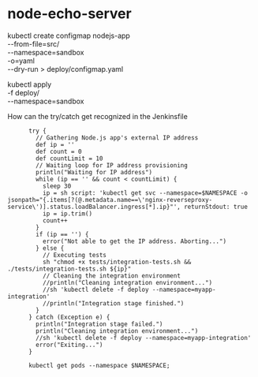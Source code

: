 # node-echo-server

kubectl create configmap nodejs-app \
    --from-file=src/ \
    --namespace=sandbox \
    -o=yaml \
    --dry-run > deploy/configmap.yaml

kubectl apply \
  -f deploy/ \
  --namespace=sandbox

How can the try/catch get recognized in the Jenkinsfile


          try {
            // Gathering Node.js app's external IP address
            def ip = ''
            def count = 0
            def countLimit = 10
            // Waiting loop for IP address provisioning
            println("Waiting for IP address")        
            while (ip == '' && count < countLimit) {
              sleep 30
              ip = sh script: 'kubectl get svc --namespace=$NAMESPACE -o jsonpath="{.items[?(@.metadata.name==\'nginx-reverseproxy-service\')].status.loadBalancer.ingress[*].ip}"', returnStdout: true
              ip = ip.trim()
              count++                                                                              
            }
            if (ip == '') {
              error("Not able to get the IP address. Aborting...")
            } else {
              // Executing tests 
              sh "chmod +x tests/integration-tests.sh && ./tests/integration-tests.sh ${ip}"
              // Cleaning the integration environment
              //println("Cleaning integration environment...")
              //sh 'kubectl delete -f deploy --namespace=myapp-integration'
              //println("Integration stage finished.")   
            }
          } catch (Exception e) {
            println("Integration stage failed.")
            println("Cleaning integration environment...")
            //sh 'kubectl delete -f deploy --namespace=myapp-integration'
            error("Exiting...")                                     
          }

          kubectl get pods --namespace $NAMESPACE;

